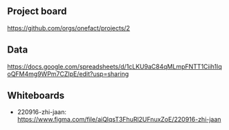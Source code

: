## Project board
https://github.com/orgs/onefact/projects/2

## Data
https://docs.google.com/spreadsheets/d/1cLKU9aC84qMLmpFNTT1Ciih1lqoQFM4mg9WPm7CZIpE/edit?usp=sharing

## Whiteboards

* 220916-zhi-jaan: https://www.figma.com/file/aiQlqsT3FhuRl2UFnuxZoE/220916-zhi-jaan
